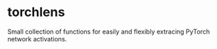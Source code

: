 # torchlens

Small collection of functions for easily and flexibly extracing PyTorch network activations. 
